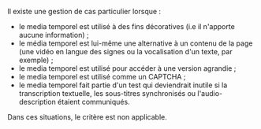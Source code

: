 Il existe une gestion de cas particulier lorsque :

*   le media temporel est utilisé à des fins décoratives (i.e il n'apporte aucune information) ;
*   le média temporel est lui-même une alternative à un contenu de la page (une vidéo en langue des signes ou la vocalisation d'un texte, par exemple) ;
*   le media temporel est utilisé pour accéder à une version agrandie ;
*   le media temporel est utilisé comme un CAPTCHA ;
*   le media temporel fait partie d'un test qui deviendrait inutile si la transcription textuelle, les sous-titres synchronisés ou l'audio-description étaient communiqués.

Dans ces situations, le critère est non applicable.
